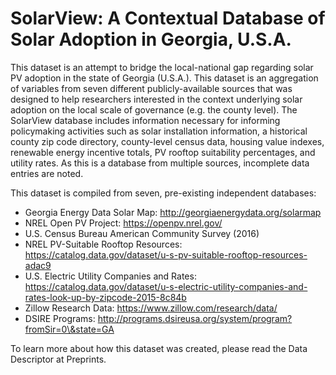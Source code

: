 # SolarView: A Contextual Database of Solar Adoption in Georgia, U.S.A.

This dataset is an attempt to bridge the local-national gap regarding solar PV adoption in the state of Georgia (U.S.A.). This dataset is an aggregation of variables from seven different publicly-available sources that was designed to help researchers interested in the context underlying solar adoption on the local scale of governance (e.g. the county level). The SolarView database includes information necessary for informing policymaking activities such as solar installation information, a historical county zip code directory, county-level census data, housing value indexes, renewable energy incentive totals, PV rooftop suitability percentages, and utility rates. As this is a database from multiple sources, incomplete data entries are noted.

This dataset is compiled from seven, pre-existing independent databases:
- Georgia Energy Data Solar Map: http://georgiaenergydata.org/solarmap
- NREL Open PV Project: https://openpv.nrel.gov/
- U.S. Census Bureau American Community Survey (2016)
- NREL PV-Suitable Rooftop Resources: https://catalog.data.gov/dataset/u-s-pv-suitable-rooftop-resources-adac9
- U.S. Electric Utility Companies and Rates: https://catalog.data.gov/dataset/u-s-electric-utility-companies-and-rates-look-up-by-zipcode-2015-8c84b
- Zillow Research Data: https://www.zillow.com/research/data/
- DSIRE Programs: http://programs.dsireusa.org/system/program?fromSir=0\&state=GA

To learn more about how this dataset was created, please read the Data Descriptor at Preprints.
